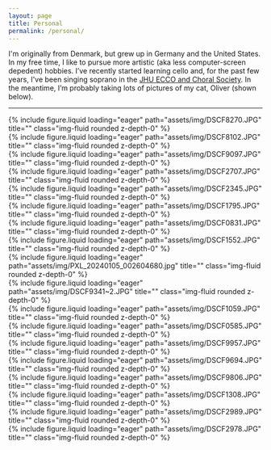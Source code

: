 ```yaml
---
layout: page
title: Personal
permalink: /personal/
---
```


I'm originally from Denmark, but grew up in Germany and the United States. In my free time, I like to pursue more artistic (aka less computer-screen depedent) hobbies. I’ve recently started learning cello and, for the past few years, I've been singing soprano in the [JHU ECCO and Choral Society](https://sites.google.com/view/jhu-choral-society/home). In the meantime, I’m probably taking lots of pictures of my cat, Oliver (shown below).

---

<div class="row">
    <div class="col-sm mt-3 mt-md-0">
        {% include figure.liquid loading="eager" path="assets/img/DSCF8270.JPG" title="" class="img-fluid rounded z-depth-0" %}
    </div>
    <div class="col-sm mt-3 mt-md-0">
        {% include figure.liquid loading="eager" path="assets/img/DSCF8102.JPG" title="" class="img-fluid rounded z-depth-0" %}
    </div>
    <div class="col-sm mt-3 mt-md-0">
        {% include figure.liquid loading="eager" path="assets/img/DSCF9097.JPG" title="" class="img-fluid rounded z-depth-0" %}
    </div>

<div class="row">
    <div class="col-sm mt-3 mt-md-0">
        {% include figure.liquid loading="eager" path="assets/img/DSCF2707.JPG" title="" class="img-fluid rounded z-depth-0" %}
    </div>
    <div class="col-sm mt-3 mt-md-0">
        {% include figure.liquid loading="eager" path="assets/img/DSCF2345.JPG" title="" class="img-fluid rounded z-depth-0" %}
    </div>
    <div class="col-sm mt-3 mt-md-0">
        {% include figure.liquid loading="eager" path="assets/img/DSCF1795.JPG" title="" class="img-fluid rounded z-depth-0" %}
    </div>
</div>
<div class="row">
    <div class="col-sm mt-3 mt-md-0">
        {% include figure.liquid loading="eager" path="assets/img/DSCF0831.JPG" title="" class="img-fluid rounded z-depth-0" %}
    </div>
    <div class="col-sm mt-3 mt-md-0">
        {% include figure.liquid loading="eager" path="assets/img/DSCF1552.JPG" title="" class="img-fluid rounded z-depth-0" %}
    </div>
    <div class="col-sm mt-3 mt-md-0">
        {% include figure.liquid loading="eager" path="assets/img/PXL_20240105_002604680.jpg" title="" class="img-fluid rounded z-depth-0" %}
    </div>
</div>
<div class="row">
    <div class="col-sm mt-3 mt-md-0">
        {% include figure.liquid loading="eager" path="assets/img/DSCF9341~2.JPG" title="" class="img-fluid rounded z-depth-0" %}
    </div>
    <div class="col-sm mt-3 mt-md-0">
        {% include figure.liquid loading="eager" path="assets/img/DSCF1059.JPG" title="" class="img-fluid rounded z-depth-0" %}
    </div>
    <div class="col-sm mt-3 mt-md-0">
        {% include figure.liquid loading="eager" path="assets/img/DSCF0585.JPG" title="" class="img-fluid rounded z-depth-0" %}
    </div>
</div>
<div class="row">
    <div class="col-sm mt-3 mt-md-0">
        {% include figure.liquid loading="eager" path="assets/img/DSCF9957.JPG" title="" class="img-fluid rounded z-depth-0" %}
    </div>
    <div class="col-sm mt-3 mt-md-0">
        {% include figure.liquid loading="eager" path="assets/img/DSCF9694.JPG" title="" class="img-fluid rounded z-depth-0" %}
    </div>
    <div class="col-sm mt-3 mt-md-0">
        {% include figure.liquid loading="eager" path="assets/img/DSCF9806.JPG" title="" class="img-fluid rounded z-depth-0" %}
    </div>
</div>
<div class="row">
    <div class="col-sm mt-3 mt-md-0">
        {% include figure.liquid loading="eager" path="assets/img/DSCF1308.JPG" title="" class="img-fluid rounded z-depth-0" %}
    </div>
    <div class="col-sm mt-3 mt-md-0">
        {% include figure.liquid loading="eager" path="assets/img/DSCF2989.JPG" title="" class="img-fluid rounded z-depth-0" %}
    </div>
    <div class="col-sm mt-3 mt-md-0">
        {% include figure.liquid loading="eager" path="assets/img/DSCF2978.JPG" title="" class="img-fluid rounded z-depth-0" %}
    </div>
</div>
